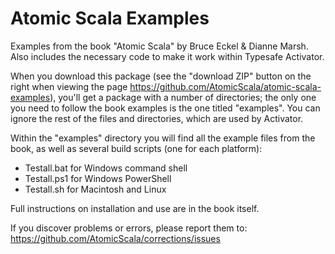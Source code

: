 Atomic Scala Examples
=====================

Examples from the book "Atomic Scala" by Bruce Eckel &amp; Dianne Marsh. Also 
includes the necessary code to make it work within Typesafe Activator.

When you download this package (see the "download ZIP" button on the right when
viewing the page https://github.com/AtomicScala/atomic-scala-examples),
you'll get a package with a number of directories; the only one you need to follow
the book examples is the one titled "examples". You can ignore the rest of the files
and directories, which are used by Activator.

Within the "examples" directory you will find all the example files from the book, 
as well as several build scripts (one for each platform):

  - Testall.bat for Windows command shell
  - Testall.ps1 for Windows PowerShell
  - Testall.sh for Macintosh and Linux

Full instructions on installation and use are in the book itself.

If you discover problems or errors, please report them to:
https://github.com/AtomicScala/corrections/issues
